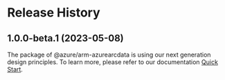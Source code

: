 # Release History
    
## 1.0.0-beta.1 (2023-05-08)

The package of @azure/arm-azurearcdata is using our next generation design principles. To learn more, please refer to our documentation [Quick Start](https://aka.ms/js-track2-quickstart).
